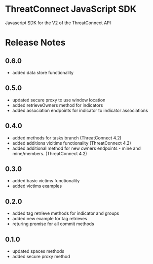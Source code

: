 # ThreatConnect JavaScript SDK
Javascript SDK for the V2 of the ThreatConnect API

# Release Notes

## 0.6.0
* added data store functionality

## 0.5.0
* updated secure proxy to use window location
* added retrieveOwners method for indicators
* added association endpoints for indicator to indicator associations

## 0.4.0
* added methods for tasks branch (ThreatConnect 4.2)
* added additions vicitims functionality (ThreatConnect 4.2)
* added additional method for new owners endpoints - mine and mine/members.  (ThreatConnect 4.2)

## 0.3.0
* added basic victims functionality
* added victims examples

## 0.2.0
* added tag retrieve methods for indicator and groups
* added new example for tag retrieves
* returing promise for all commit methods

## 0.1.0
* updated spaces methods
* added secure proxy method